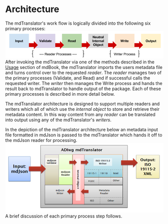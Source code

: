# Architecture

The mdTranslator's work flow is logically divided into the following six primary processes:
![](../resources/images/architecture_flow.png)
After invoking the mdTranslator via one of the methods described in the [Usage](usage.md) section of mdBook, the mdTranslator imports the users metadata file and turns control over to the requested *reader*.  The *reader* manages two of the primary processes (Validate, and Read) and if successful calls the requested writer.  The *writer* then manages the Write process and hands the result back to mdTranslator to handle output of the package.  Each of these primary processes is described in more detail below.

The mdTranslator architecture is designed to support multiple readers and writers which all of which use the *internal object* to store and retrieve their metadata content.  In this way content from any *reader* can be translated into output using any of the mdTranslator's *writers*.

In the depiction of the mdTranslator architecture below an metadata input file formatted in mdJson is passed to the mdTranslator which hands it off to the mdJson reader for processing.  ![](../resources/images/architecture_overview.png)
A brief discussion of each primary process step follows.

